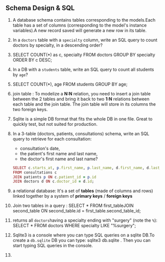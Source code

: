 ## Schema Design & SQL

1. A database schema contains tables corresponding to the models.Each table has a set of columns (corresponding to the model's instance variables).A new record saved will generate a new row in its table.

2. In a `doctors` table with a `specialty` column, write an SQL query to count doctors by specialty, in a descending order?

3. SELECT COUNT(*) as c, specialty FROM doctors GROUP BY specialty ORDER BY c DESC;

4. In a DB with a `students` table, write an SQL query to count all students by `age`? 

5. SELECT COUNT(*), age FROM students GROUP BY age;

6. join table : To modelize a **N:N** relation, you need to insert a join table between the 2 tables and bring it back to two **1:N** relations between each table and the join table. The join table will store in its columns the two foreign keys.

7. Sqlite is a simple DB format that fits the whole DB in one file. Great to quickly test, but not suited for production.

8. In a 3-table (doctors, patients, consultations) schema, write an SQL query to retrieve for each consultation:

   - consultation's date,
   - the patient's first name and last name,
   - the doctor's first name and last name?

   ```Ruby
   SELECT c.starts_at, p.first_name, p.last_name, d.first_name, d.last_name
   FROM consultations c
   JOIN patients p ON c.patient_id = p.id
   JOIN doctors d ON c.doctor_id = d.id;
   ```

9. a relational database: It's a set of **tables** (made of columns and rows) linked together by a system of **primary keys** / **foreign keys**

10. Join two tables in a query : SELECT * FROM first_tableJOIN second_table ON second_table.id = first_table.second_table_id;

11. returns all `doctors`having a specialty ending with "surgery" (note the `%`): SELECT * FROM doctors WHERE specialty LIKE "%surgery";

12. Sqlite3 is a console where you can type SQL queries on a sqlite DB.To create a `db.sqlite` DB you can type: sqlite3 db.sqlite . Then you can start typing SQL queries in the console.

13. ​